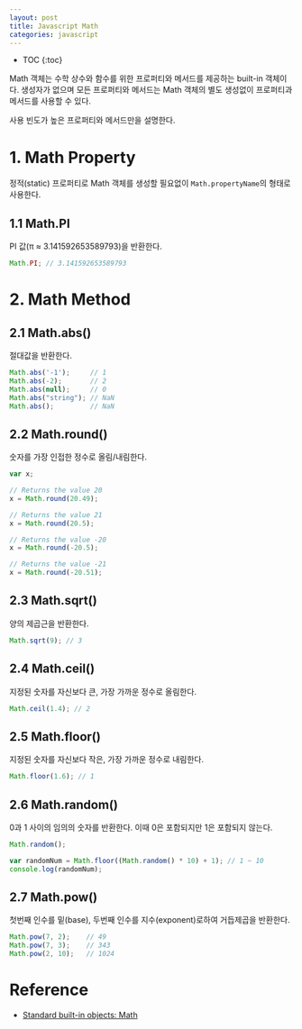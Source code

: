 ```yaml
---
layout: post
title: Javascript Math
categories: javascript
---
```


* TOC
{:toc}

Math 객체는 수학 상수와 함수를 위한 프로퍼티와 메서드를 제공하는 built-in 객체이다. 생성자가 없으며 모든 프로퍼티와 메서드는 Math 객체의 별도 생성없이 프로퍼티과 메서드를 사용할 수 있다.

사용 빈도가 높은 프로퍼티와 메서드만을 설명한다.

# 1. Math Property

정적(static) 프로퍼티로 Math 객체를 생성할 필요없이 `Math.propertyName`의 형태로 사용한다.

## 1.1 Math.PI

PI 값(π ≈ 3.141592653589793)을 반환한다.

```javascript
Math.PI; // 3.141592653589793
```

# 2. Math Method

## 2.1 Math.abs()

절대값을 반환한다.

```javascript
Math.abs('-1');     // 1
Math.abs(-2);       // 2
Math.abs(null);     // 0
Math.abs("string"); // NaN
Math.abs();         // NaN
```

## 2.2 Math.round()

숫자를 가장 인접한 정수로 올림/내림한다.

```javascript
var x;

// Returns the value 20
x = Math.round(20.49);

// Returns the value 21
x = Math.round(20.5);

// Returns the value -20
x = Math.round(-20.5);

// Returns the value -21
x = Math.round(-20.51);
```

## 2.3 Math.sqrt()

양의 제곱근을 반환한다.

```javascript
Math.sqrt(9); // 3
```

## 2.4 Math.ceil()

지정된 숫자를 자신보다 큰, 가장 가까운 정수로 올림한다.

```javascript
Math.ceil(1.4); // 2
```

## 2.5 Math.floor()

지정된 숫자를 자신보다 작은, 가장 가까운 정수로 내림한다.

```javascript
Math.floor(1.6); // 1
```

## 2.6 Math.random()

0과 1 사이의 임의의 숫자를 반환한다. 이때 0은 포함되지만 1은 포함되지 않는다.

```javascript
Math.random();

var randomNum = Math.floor((Math.random() * 10) + 1); // 1 ~ 10
console.log(randomNum);
```

## 2.7 Math.pow()

첫번째 인수를 밑(base), 두번째 인수를 지수(exponent)로하여 거듭제곱을 반환한다.

```javascript
Math.pow(7, 2);    // 49
Math.pow(7, 3);    // 343
Math.pow(2, 10);   // 1024
```

# Reference

* [Standard built-in objects: Math]( https://developer.mozilla.org/en-US/docs/Web/JavaScript/Reference/Global_Objects/Math)
